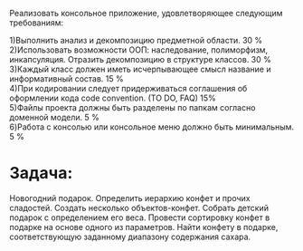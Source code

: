 Реализовать консольное приложение, удовлетворяющее следующим требованиям:

1)Выполнить анализ и декомпозицию предметной области.  30 % <br>
2)Использовать возможности ООП: наследование, полиморфизм, инкапсуляция. Отразить декомпозицию в структуре классов. 30 % <br>
3)Каждый класс должен иметь исчерпывающее смысл название и информативный состав.  15 % <br>
4)При кодировании следует придерживаться соглашения об оформлении кода code convention. (TO DO, FAQ) 15% <br>
5)Файлы проекта должны быть разделены по папкам согласно доменной модели. 5 % <br>
6)Работа с консолью или консольное меню должно быть минимальным. 5 % <br>

<H1>Задача:</H1>
Новогодний подарок. Определить иерархию конфет и прочих сладостей. Создать несколько объектов-конфет. Собрать детский подарок с определением его веса. Провести сортировку конфет в подарке на основе одного из параметров. Найти конфету в подарке, соответствующую заданному диапазону содержания сахара.
